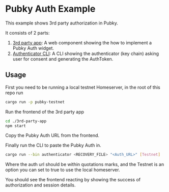 # Pubky Auth Example

This example shows 3rd party authorization in Pubky.

It consists of 2 parts:

1. [3rd party app](./3rd-party-app): A web component showing the how to implement a Pubky Auth widget.
2. [Authenticator CLI](./authenticator.rs): A CLI showing the authenticator (key chain) asking user for consent and generating the AuthToken.

## Usage

First you need to be running a local testnet Homeserver, in the root of this repo run

```bash
cargo run -p pubky-testnet
```

Run the frontend of the 3rd party app

```bash
cd ./3rd-party-app
npm start
```

Copy the Pubky Auth URL from the frontend.

Finally run the CLI to paste the Pubky Auth in.

```bash
cargo run --bin authenticator <RECOVERY_FILE> "<Auth_URL>" [Testnet]
```

Where the auth url should be within quotations marks, and the Testnet is an option you can set to true to use the local homeserver.

You should see the frontend reacting by showing the success of authorization and session details.
